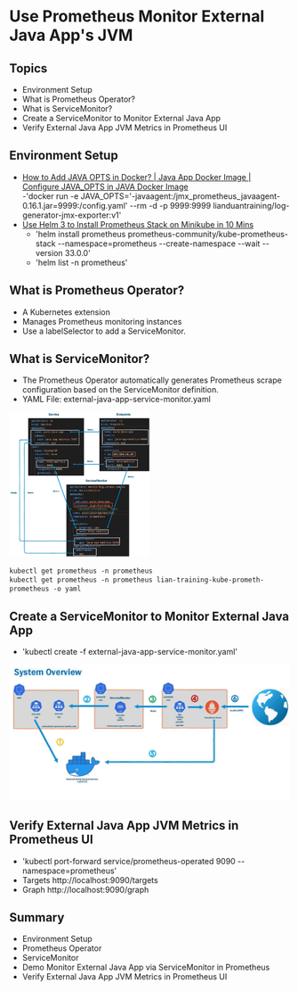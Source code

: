 # Use Prometheus Monitor External Java App's JVM
## Topics
- Environment Setup   
- What is Prometheus Operator?   
- What is ServiceMonitor?
- Create a ServiceMonitor to Monitor External Java App
- Verify External Java App JVM Metrics in Prometheus UI

## Environment Setup
- [How to Add JAVA OPTS in Docker? | Java App Docker Image | Configure JAVA_OPTS in JAVA Docker Image](https://youtu.be/kAKtfh0u4xg)   
  -'docker run -e JAVA_OPTS='-javaagent:/jmx_prometheus_javaagent-0.16.1.jar=9999:/config.yaml'  --rm -d -p 9999:9999  lianduantraining/log-generator-jmx-exporter:v1' 
- [Use Helm 3 to Install Prometheus Stack on Minikube in 10 Mins](https://youtu.be/wfxu053rbbI)   
  - 'helm install prometheus prometheus-community/kube-prometheus-stack --namespace=prometheus --create-namespace --wait --version 33.0.0' 
  - 'helm list -n prometheus'
    

## What is Prometheus Operator? 
- A Kubernetes extension
- Manages Prometheus monitoring instances
- Use a labelSelector to add a ServiceMonitor. 

## What is ServiceMonitor?
- The Prometheus Operator automatically generates Prometheus scrape configuration based on the ServiceMonitor definition.
- YAML File: external-java-app-service-monitor.yaml    
<img src='YAML.jpg' width="50%" >   
  
```
kubectl get prometheus -n prometheus  
kubectl get prometheus -n prometheus lian-training-kube-prometh-prometheus -o yaml  
```


## Create a ServiceMonitor to Monitor External Java App
- 'kubectl create -f  external-java-app-service-monitor.yaml'  
<img src='Prometheus.gif' > 


## Verify External Java App JVM Metrics in Prometheus UI
- 'kubectl port-forward service/prometheus-operated  9090 --namespace=prometheus'
- Targets http://localhost:9090/targets
- Graph http://localhost:9090/graph

## Summary   
- Environment Setup    
- Prometheus Operator   
- ServiceMonitor
- Demo Monitor External Java App via ServiceMonitor in Prometheus
- Verify External Java App JVM Metrics in Prometheus UI